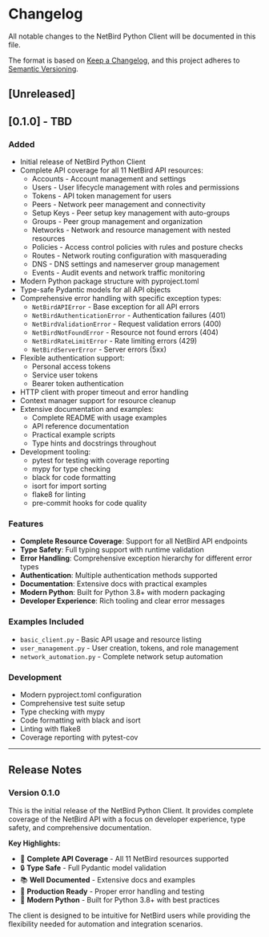 # Changelog

All notable changes to the NetBird Python Client will be documented in this file.

The format is based on [Keep a Changelog](https://keepachangelog.com/en/1.0.0/),
and this project adheres to [Semantic Versioning](https://semver.org/spec/v2.0.0.html).

## [Unreleased]

## [0.1.0] - TBD

### Added
- Initial release of NetBird Python Client
- Complete API coverage for all 11 NetBird API resources:
  - Accounts - Account management and settings
  - Users - User lifecycle management with roles and permissions
  - Tokens - API token management for users
  - Peers - Network peer management and connectivity
  - Setup Keys - Peer setup key management with auto-groups
  - Groups - Peer group management and organization
  - Networks - Network and resource management with nested resources
  - Policies - Access control policies with rules and posture checks
  - Routes - Network routing configuration with masquerading
  - DNS - DNS settings and nameserver group management
  - Events - Audit events and network traffic monitoring
- Modern Python package structure with pyproject.toml
- Type-safe Pydantic models for all API objects
- Comprehensive error handling with specific exception types:
  - `NetBirdAPIError` - Base exception for all API errors
  - `NetBirdAuthenticationError` - Authentication failures (401)
  - `NetBirdValidationError` - Request validation errors (400)
  - `NetBirdNotFoundError` - Resource not found errors (404)
  - `NetBirdRateLimitError` - Rate limiting errors (429)
  - `NetBirdServerError` - Server errors (5xx)
- Flexible authentication support:
  - Personal access tokens
  - Service user tokens
  - Bearer token authentication
- HTTP client with proper timeout and error handling
- Context manager support for resource cleanup
- Extensive documentation and examples:
  - Complete README with usage examples
  - API reference documentation
  - Practical example scripts
  - Type hints and docstrings throughout
- Development tooling:
  - pytest for testing with coverage reporting
  - mypy for type checking
  - black for code formatting
  - isort for import sorting
  - flake8 for linting
  - pre-commit hooks for code quality

### Features
- **Complete Resource Coverage**: Support for all NetBird API endpoints
- **Type Safety**: Full typing support with runtime validation
- **Error Handling**: Comprehensive exception hierarchy for different error types
- **Authentication**: Multiple authentication methods supported
- **Documentation**: Extensive docs with practical examples
- **Modern Python**: Built for Python 3.8+ with modern packaging
- **Developer Experience**: Rich tooling and clear error messages

### Examples Included
- `basic_client.py` - Basic API usage and resource listing
- `user_management.py` - User creation, tokens, and role management
- `network_automation.py` - Complete network setup automation

### Development
- Modern pyproject.toml configuration
- Comprehensive test suite setup
- Type checking with mypy
- Code formatting with black and isort
- Linting with flake8
- Coverage reporting with pytest-cov

---

## Release Notes

### Version 0.1.0
This is the initial release of the NetBird Python Client. It provides complete coverage of the NetBird API with a focus on developer experience, type safety, and comprehensive documentation.

**Key Highlights:**
- 🎯 **Complete API Coverage** - All 11 NetBird resources supported
- 🔒 **Type Safe** - Full Pydantic model validation
- 📚 **Well Documented** - Extensive docs and examples
- 🚀 **Production Ready** - Proper error handling and testing
- 🐍 **Modern Python** - Built for Python 3.8+ with best practices

The client is designed to be intuitive for NetBird users while providing the flexibility needed for automation and integration scenarios.